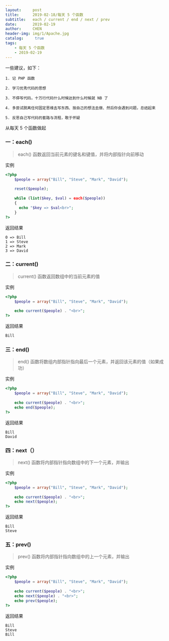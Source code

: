 ```yaml
---
layout:     post
title:      2019-02-18/每天 5 个函数
subtitle:   each / current / end / next / prev
date:       2019-02-19
author:     CHEN
header-img: img/1/Apache.jpg
catalog: 	 true
tags:
    - 每天 5 个函数
    - 2019-02-19
---
```

一些建议，如下：
```
1. 记 PHP 函数

2. 学习优秀代码的思想

3. 不停写代码，十万行代码什么时候达到什么时候就 NB 了

4. 多尝试脱离任何固定思维去写东西、按自己的想法去做、然后你会遇到问题，总结起来

5. 反思自己写代码的套路与流程，敢于怀疑
```
从每天 5 个函数做起

### 一：each()
> each() 函数返回当前元素的键名和键值，并将内部指针向前移动

实例
```php
<?php
    $people = array("Bill", "Steve", "Mark", "David");
    
    reset($people);
    
    while (list($key, $val) = each($people))
    {
      echo "$key => $val<br>";
    }
?>
```
返回结果
```
0 => Bill
1 => Steve
2 => Mark
3 => David
```
### 二：current()
> current() 函数返回数组中的当前元素的值

实例
```php
<?php
    $people = array("Bill", "Steve", "Mark", "David");
    
    echo current($people) . "<br>";
?>
```
返回结果
``` php
Bill
```

### 三：end()
> end() 函数将数组内部指针指向最后一个元素，并返回该元素的值（如果成功）

实例
```php
<?php
    $people = array("Bill", "Steve", "Mark", "David");
    
    echo current($people) . "<br>";
    echo end($people);
?>
```
返回结果
```
Bill
David
```

### 四：next（）
> next() 函数将内部指针指向数组中的下一个元素，并输出

实例
```php
<?php
    $people = array("Bill", "Steve", "Mark", "David");
    
    echo current($people) . "<br>";
    echo next($people);
?>
```
返回结果
```
Bill
Steve
```
### 五：prev()
> prev() 函数将内部指针指向数组中的上一个元素，并输出

实例
```php
<?php
    $people = array("Bill", "Steve", "Mark", "David");
    
    echo current($people) . "<br>";
    echo next($people) . "<br>";
    echo prev($people);
?>
```
返回结果
```angular2html
Bill
Steve
Bill
```